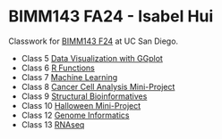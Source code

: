 # BIMM143 FA24 - Isabel Hui
Classwork for [BIMM143 F24](https://github.com/izzyhui/bimm143_1/) at UC San Diego.

- Class 5 [Data Visualization with GGplot]()
- Class 6 [R Functions]()
- Class 7 [Machine Learning](https://github.com/izzyhui/bimm143_1/blob/main/Class%2007/Class-7-Machine-Learning-I.pdf)
- Class 8 [Cancer Cell Analysis Mini-Project](https://github.com/izzyhui/bimm143_1/blob/main/Class%2008%20Mini%20Project/Class-8-Mini-Project.pdf)
- Class 9 [Structural Bioinformatives](https://github.com/izzyhui/bimm143_1/blob/main/Class%2009/Class-9.pdf)
- Class 10 [Halloween Mini-Project](https://github.com/izzyhui/bimm143_1/blob/main/Class%2010/Class-10.pdf)
- Class 12 [Genome Informatics](https://github.com/izzyhui/bimm143_1/blob/main/Class%2012/Class-12.pdf)
- Class 13 [RNAseq](https://github.com/izzyhui/bimm143_1/blob/main/Class%2013/Class-13.pdf)
